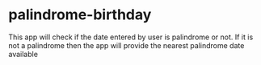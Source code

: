 # palindrome-birthday

This app will check if the date entered by user is palindrome or not. If it is not a palindrome then the app will provide the nearest palindrome date available

